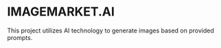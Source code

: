 # IMAGEMARKET.AI
This project utilizes AI technology to generate images based on provided prompts. 
